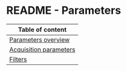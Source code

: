 # README - Parameters

| Table of content|
|-|
| [Parameters overview](parameters.md)|
| [Acquisition parameters](AcquisitionSettings)|
| [Filters](Filters)|